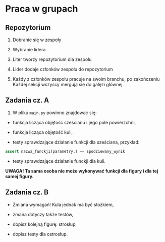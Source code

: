 # Praca w grupach 

## Repozytorium 

1. Dobranie się w zespoły 

2. Wybranie lidera

3. Liter tworzy repozytorium dla zespołu 

4. Lider dodaje członków zespołu do repozytorium 

5. Każdy z członków zespołu pracuje na swoim branchu, po zakończeniu
Każdej sekcji wszyscy mergują się do gałęzi głównej. 

## Zadania cz. A

1. W pliku `main.py` powinno znajdować się:

- funkcja licząca objętość sześcianu i jego pole powierzchni, 

- funkcja licząca objętość kuli, 

- testy sprawdzające działanie funkcji dla sześciana, przykład:

```python
assert nazwa_funckji(parametry,) == spodziewany_wynik
```

- testy sprawdzające działanie funckji dla kuli.

**UWAGA! Ta sama osoba nie może wykonywać funkcji dla figury i 
dla tej samej figury.**

## Zadania cz. B

- Zmiana wymagań! Kula jednak ma być stożkiem,

- zmana dotyczy także testów,

- dopisz kolejną figurę: strosłup, 

- dopisz testy dla ostrosłup.



